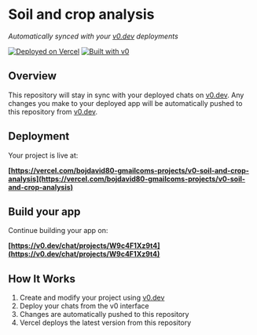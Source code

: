 # Soil and crop analysis

*Automatically synced with your [v0.dev](https://v0.dev) deployments*

[![Deployed on Vercel](https://img.shields.io/badge/Deployed%20on-Vercel-black?style=for-the-badge&logo=vercel)](https://vercel.com/bojdavid80-gmailcoms-projects/v0-soil-and-crop-analysis)
[![Built with v0](https://img.shields.io/badge/Built%20with-v0.dev-black?style=for-the-badge)](https://v0.dev/chat/projects/W9c4F1Xz9t4)

## Overview

This repository will stay in sync with your deployed chats on [v0.dev](https://v0.dev).
Any changes you make to your deployed app will be automatically pushed to this repository from [v0.dev](https://v0.dev).

## Deployment

Your project is live at:

**[https://vercel.com/bojdavid80-gmailcoms-projects/v0-soil-and-crop-analysis](https://vercel.com/bojdavid80-gmailcoms-projects/v0-soil-and-crop-analysis)**

## Build your app

Continue building your app on:

**[https://v0.dev/chat/projects/W9c4F1Xz9t4](https://v0.dev/chat/projects/W9c4F1Xz9t4)**

## How It Works

1. Create and modify your project using [v0.dev](https://v0.dev)
2. Deploy your chats from the v0 interface
3. Changes are automatically pushed to this repository
4. Vercel deploys the latest version from this repository